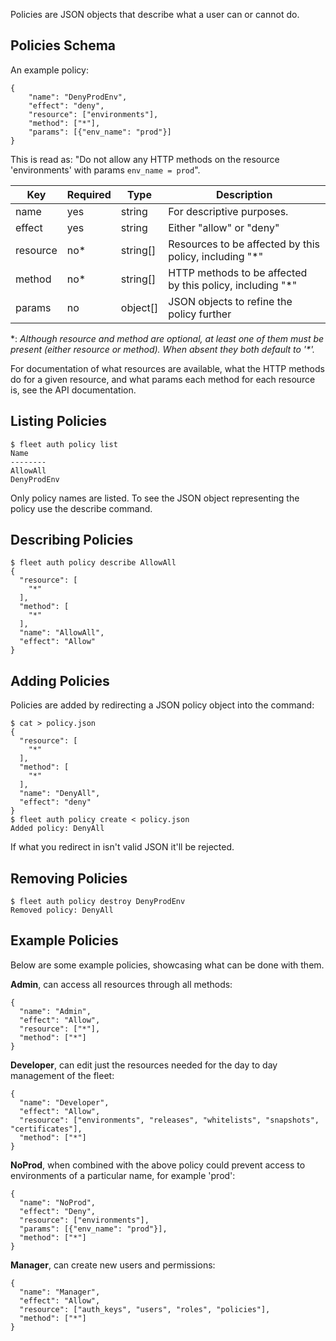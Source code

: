 Policies are JSON objects that describe what a user can or cannot do.

Policies Schema
----

An example policy:

```
{
	"name": "DenyProdEnv",
	"effect": "deny",
	"resource": ["environments"],
	"method": ["*"],
	"params": [{"env_name": "prod"}]
}
```

This is read as: "Do not allow any HTTP methods on the resource 'environments' with params `env_name = prod`".

| Key      | Required | Type     | Description                                                |
|----------|----------|----------|------------------------------------------------------------|
| name     | yes      | string   | For descriptive purposes.                                  |
| effect   | yes      | string   | Either "allow" or "deny"                                   |
| resource | no\*     | string[] | Resources to be affected by this policy, including "\*"    |
| method   | no\*     | string[] | HTTP methods to be affected by this policy, including "\*" |
| params   | no       | object[] | JSON objects to refine the policy further                 |

\*: *Although resource and method are optional, at least one of them must be present (either resource *or* method). When absent they both default to '\*'.*

For documentation of what resources are available, what the HTTP methods do for a given resource, and what params each method for each resource is, see the API documentation.

Listing Policies
----

```
$ fleet auth policy list
Name
--------
AllowAll
DenyProdEnv
```

Only policy names are listed. To see the JSON object representing the policy use the describe command.

Describing Policies
----

```
$ fleet auth policy describe AllowAll
{
  "resource": [
    "*"
  ],
  "method": [
    "*"
  ],
  "name": "AllowAll",
  "effect": "Allow"
}
```

Adding Policies
---

Policies are added by redirecting a JSON policy object into the command:

```
$ cat > policy.json
{
  "resource": [
    "*"
  ],
  "method": [
    "*"
  ],
  "name": "DenyAll",
  "effect": "deny"
}
$ fleet auth policy create < policy.json
Added policy: DenyAll
```

If what you redirect in isn't valid JSON it'll be rejected.

Removing Policies
----

```
$ fleet auth policy destroy DenyProdEnv
Removed policy: DenyAll
```


Example Policies
----

Below are some example policies, showcasing what can be done with them.

**Admin**, can access all resources through all methods:

```
{
  "name": "Admin",
  "effect": "Allow",
  "resource": ["*"],
  "method": ["*"]
}
```

**Developer**, can edit just the resources needed for the day to day management of the fleet:

```
{
  "name": "Developer",
  "effect": "Allow",
  "resource": ["environments", "releases", "whitelists", "snapshots", "certificates"],
  "method": ["*"]
}
```

**NoProd**, when combined with the above policy could prevent access to environments of a particular name, for example 'prod':

```
{
  "name": "NoProd",
  "effect": "Deny",
  "resource": ["environments"],
  "params": [{"env_name": "prod"}],
  "method": ["*"]
}
```

**Manager**, can create new users and permissions:

```
{
  "name": "Manager",
  "effect": "Allow",
  "resource": ["auth_keys", "users", "roles", "policies"],
  "method": ["*"]
}
```
